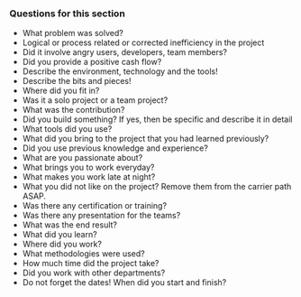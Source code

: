 
### Questions for this section
- What problem was solved?
- Logical or process related or corrected inefficiency in the project
- Did it involve angry users, developers, team members?
- Did you provide a positive cash flow?
- Describe the environment, technology and the tools!
- Describe the bits and pieces!
- Where did you fit in?
- Was it a solo project or a team project?
- What was the contribution?
- Did you build something? If yes, then be specific and describe it in detail
- What tools did you use?
- What did you bring to the project that you had learned previously?
- Did you use previous knowledge and experience?
- What are you passionate about?
- What brings you to work everyday?
- What makes you work late at night?
- What you did not like on the project? Remove them from the carrier path ASAP.
- Was there any certification or training?
- Was there any presentation for the teams?
- What was the end result?
- What did you learn?
- Where did you work?
- What methodologies were used?
- How much time did the project take?
- Did you work with other departments?
- Do not forget the dates! When did you start and finish?
